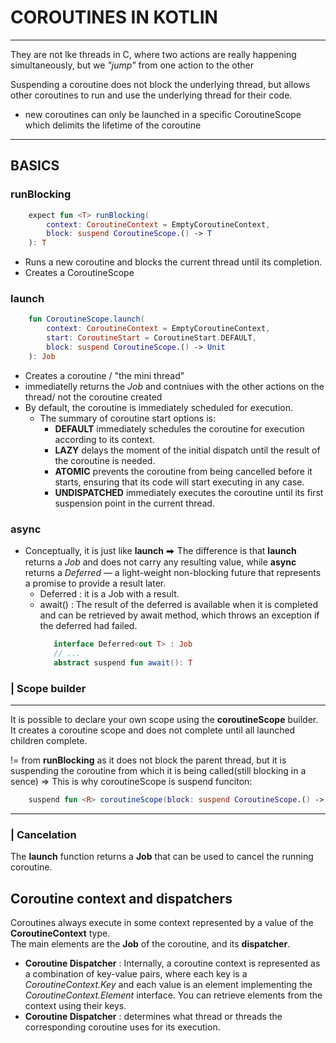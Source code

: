 # COROUTINES IN KOTLIN

------
They are not lke threads in C, where two actions are really happening simultaneously, but we _"jump"_  from 
one action to the other

Suspending a coroutine does not block the underlying thread, but allows other coroutines to run and use the
underlying thread for their code. 

 - new coroutines can only be launched in a specific
 CoroutineScope which delimits the lifetime of the coroutine

------

## BASICS
### runBlocking
```kotlin
    expect fun <T> runBlocking(
        context: CoroutineContext = EmptyCoroutineContext,
        block: suspend CoroutineScope.() -> T
    ): T
```
 - Runs a new coroutine and blocks the current thread until its completion.
 - Creates a CoroutineScope

### launch
```kotlin
    fun CoroutineScope.launch(
        context: CoroutineContext = EmptyCoroutineContext, 
        start: CoroutineStart = CoroutineStart.DEFAULT, 
        block: suspend CoroutineScope.() -> Unit
    ): Job
```
 - Creates a coroutine / "the mini thread"
 - immediatelly returns the *Job* and contniues with the other actions on the thread/ not the coroutine created
 - By default, the coroutine is immediately scheduled for execution.
    - The summary of coroutine start options is:
        - **DEFAULT** immediately schedules the coroutine for execution according to its context.
        - **LAZY** delays the moment of the initial dispatch until the result of the coroutine is needed.
        - **ATOMIC** prevents the coroutine from being cancelled before it starts, ensuring that its code will start executing in any case.
        - **UNDISPATCHED** immediately executes the coroutine until its first suspension point in the current thread.

### async
- Conceptually, it is just like **launch**
   ⮕ The difference is that **launch** returns a *Job* and does not carry any resulting value, while **async**
   returns a *Deferred* — a light-weight non-blocking future that represents a promise to provide a result later.
  - Deferred : it is a Job with a result.
  - await() :  The result of the deferred is available when it is completed and can be retrieved by await method, 
  which throws an exception if the deferred had failed.
     ```kotlin
        interface Deferred<out T> : Job
        // ...
        abstract suspend fun await(): T
     ```

### | Scope builder

-----
It is possible to declare your own scope using the **coroutineScope** builder. It creates a coroutine scope
and does not complete until all launched children complete.

!= from **runBlocking** as it does not block the parent thread,
but it is suspending the coroutine from which it is being called(still blocking in a sence)
=> This is why coroutineScope is suspend funciton:
```kotlin
    suspend fun <R> coroutineScope(block: suspend CoroutineScope.() -> R): R
```

-----

### | Cancelation

The **launch** function returns a **Job** that can be used to cancel the running coroutine.

## Coroutine context and dispatchers
Coroutines always execute in some context represented by a value of the **CoroutineContext** type.
<br/> The main elements are the **Job** of the coroutine, and its **dispatcher**.
 - **Coroutine Dispatcher** : Internally, a coroutine context is represented as a combination of key-value pairs, 
   where each key is a *CoroutineContext.Key* and each value is an element implementing the *CoroutineContext.Element* interface.
   You can retrieve elements from the context using their keys.
 - **Coroutine Dispatcher** : determines what thread or threads the corresponding coroutine uses for its execution. 